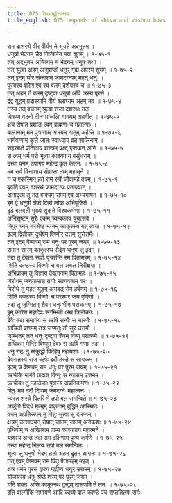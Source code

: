 ```yaml
---
title: 075 शिवधनुर्वृत्तान्तम्
title_english: 075 Legends of shiva and vishnu bows

---
```

राम दाशरथे वीर वीर्यम् ते श्रूयते अद्भुतम् ।  
धनुषो भेदनम् चैव निखिलेन मया श्रुतम् ॥ १-७५-१  
तत् अद्भुतम् अचिंत्यम् च भेदनम् धनुषः तथा ।  
तत् श्रुत्वा अहम् अनुप्राप्तो धनुर् गृह्य अपरम् शुभम् ॥ १-७५-२  
तत् इदम् घोर संकाशम् जामदग्न्यम् महत् धनुः ।  
पूरयस्व शरेण एव स्व बलम् दर्शयस्व च ॥ १-७५-३  
तत् अहम् ते बलम् दृष्ट्वा धनुषो अपि अस्य पूरणे ।  
द्वंद्व युद्धम् प्रदास्यामि वीर्य श्लाघ्यम् अहम् तव ॥ १-७५-४  
तस्य तत् वचनम् श्रुत्वा राजा दशरथः तदा ।  
विषण्ण वदनो दीनः प्रांजलिः वाक्यम् अब्रवीत् ॥ १-७५-५  
क्षत्र रोषात् प्रशांतः त्वम् ब्राह्मणः च महातपाः ।  
बालानाम् मम पुत्राणाम् अभयम् दातुम् अर्हसि ॥ १-७५-६  
भार्गवाणाम् कुले जातः स्वाध्याय व्रत शालिनाम् ।  
सहस्राक्षे प्रतिज्ञाय शस्त्रम् प्रक्ष्द् इप्तवान् असि ॥ १-७५-७  
स त्वम् धर्म परो भूत्वा काश्यपाय वसुंधराम् ।  
दत्त्वा वनम् उपागंय महेन्द्र कृत केतनः ॥ १-७५-८  
मम सर्व विनाशाय संप्राप्तः त्वम् महामुने ।  
न च एकस्मिन् हते रामे सर्वे जीवामहे वयम् ॥ १-७५-९  
ब्रुवति एवम् दशरथे जामदग्न्यः प्रतापवान् ।  
अनादृत्य तु तत् वाक्यम् रामम् एव अभ्यभाषत ॥ १-७५-१०  
इमे द्वे धनुषी श्रेष्ठे दिव्ये लोक अभिपूजिते ।  
दृढे बलवती मुख्ये सुकृते विश्वकर्मणा ॥ १-७५-११  
अनिसृष्टम् सुरैः एकम् त्र्यम्बकाय युयुत्सवे ।  
त्रिपुर घ्नम् नरश्रेष्ठ भग्नम् काकुत्स्थ यत् त्वया ॥ १-७५-१२  
इदम् द्वितीयम् दुर्धर्षम् विष्णोर् दत्तम् सुरोत्तमैः ।  
तत् इदम् वैष्णवम् राम धनुः पर पुरम् जयम् ॥ १-७५-१३  
समान सारम् काकुत्स्थ रौद्रेण धनुषा तु इदम् ।  
तदा तु देवताः सर्वाः पृच्छन्ति स्म पितामहम् ॥ १-७५-१४  
शिति कण्ठस्य विष्णोः च बल अबल निरीक्षया ।  
अभिप्रायम् तु विज्ञाय देवतानाम् पितामहः ॥ १-७५-१५  
विरोधम् जनयामास तयोः सत्यवताम् वरः ।  
विरोधे तु महत् युद्धम् अभवत् रोम हर्षणम् ॥ १-७५-१६  
शिति कण्ठस्य विष्णोः च परस्पर जय एषिणोः ।  
तदा तु जृम्भितम् शैवम् धनुः भीम पराक्रमम् ॥ १-७५-१७  
हुम् कारेण महादेवः स्तम्भितो अथ त्रिलोचनः ।  
देवैः तदा समागंय स ऋषि सन्घैः स चारणैः ॥ १-७५-१८  
याचितौ प्रशमम् तत्र जग्मतुः तौ सुर उत्तमौ ।  
जृम्भितम् तत् धनुः दृष्ट्वा शैवम् विष्णु पराक्रमैः ॥ १-७५-१९  
अधिकम् मेनिरे विष्णुम् देवाः स ऋषि गणाः तदा ।  
धनू रुद्रः तु संक्रुद्धो विदेहेषु महायशाः ॥ १-७५-२०  
देवरातस्य राज ऋषेः ददौ हस्ते स सायकम् ।  
इदम् च वैष्णवम् राम धनुः पर पुरम् जयम् ॥ १-७५-२१  
ऋचीके भार्गवे प्रादात् विष्णुः स न्यासम् उत्तमम् ।  
ऋचीकः तु महातेजाः पुत्रस्य अप्रतिकर्मणः ॥ १-७५-२२  
पितुः मम ददौ दिव्यम् जमदग्नेः महात्मनः ।  
न्यस्त शस्त्रे पितरि मे तपो बल समन्विते ॥ १-७५-२३  
अर्जुनो विदधे मृत्युम् प्राकृताम् बुद्धिम् आस्थितः ।  
वधम् अप्रतिरूपम् तु पितुः श्रुत्वा सु दारुणम् ।  
क्षत्रम् उत्सादयन् रोषात् जातम् जातम् अनेकशः ॥ १-७५-२४  
पृथिवीम् च अखिलाम् प्राप्य काश्यपाय महात्मने ।  
यज्ञस्य अन्ते तदा राम दक्षिणाम् पुण्य कर्मणे ॥ १-७५-२५  
दत्त्वा महेन्द्र निलयः तपो बल समन्वितः ।  
श्रुत्वा तु धनुषो भेदम् ततो अहम् द्रुतम् आगतः ॥ १-७५-२६  
तत् एवम् वैष्णवम् राम पितृ पैतामहम् महत् ।  
क्षत्र धर्मम् पुरस् कृत्य गृह्णीष्व धनुर् उत्तमम् ॥ १-७५-२७  
योजयस्व धनुः श्रेष्ठे शरम् पर पुरम् जयम् ।  
यदि शक्तः असि काकुत्स्थ द्वन्द्वम् दास्यामि ते ततः ॥ १-७५-२८  
इति वाल्मीकि रामायणे आदि काव्ये बाल काण्डे पंच सप्ततितमः सर्गः
